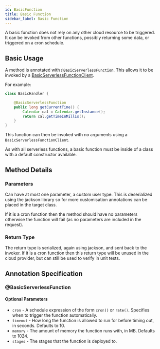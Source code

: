 ```yaml
---
id: BasicFunction
title: Basic Function
sidebar_label: Basic Function
---
```


A basic function does not rely on any other cloud resource to be triggered. It can be invoked from other functions, possibly returning some data, or triggered on a cron schedule.

## Basic Usage
A method is annotated with `@BasicServerlessFunction`. This allows it to be invoked by a [BasicServerlessFunctionClient](../../clients/BasicServerlessFunctionClient.md). 

For example:

```java
class BasicHandler {
    
    @BasicServerlessFunction
    public long getCurrentTime() {
        Calendar cal = Calendar.getInstance();
        return cal.getTimeInMillis();
    }
}
```

This function can then be invoked with no arguments using a `BasicServerlessFunctionClient`.

As with all serverless functions, a basic function must be inside of a class with a default constructor available. 

## Method Details
### Parameters
Can have at most one parameter, a custom user type. This is deserialized using the jackson library so for more customisation annotations can be placed in the target class. 

If it is a cron function then the method should have no parameters otherwise the function will fail (as no parameters are included in the request).

### Return Type
The return type is serialized, again using jackson, and sent back to the invoker. If it is a cron function then this return type will be unused in the cloud provider, but can still be used to verify in unit tests.

## Annotation Specification
### @BasicServerlessFunction
#### Optional Parameters
* `cron` - A schedule expression of the form `cron()` or `rate()`. Specifies when to trigger the function automatically.
* `timeout` - How long the function is allowed to run for before timing out, in seconds. Defaults to 10.
* `memory` - The amount of memory the function runs with, in MB. Defaults to 1024.
* `stages` - The stages that the function is deployed to.

